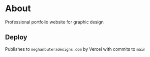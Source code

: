 # About

Professional portfolio website for graphic design

## Deploy

Publishes to `meghanbuteradesigns.com` by Vercel with commits to `main`

